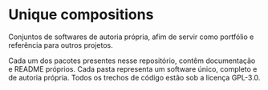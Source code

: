 # Unique compositions
Conjuntos de softwares de autoria própria, afim de servir como portfólio e referência para outros projetos.

Cada um dos pacotes presentes nesse repositório, contêm documentação e README próprios.
Cada pasta representa um software único, completo e de autoria própria.
Todos os trechos de código estão sob a licença GPL-3.0.